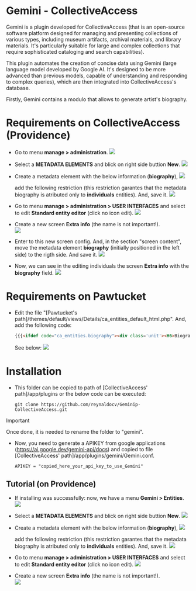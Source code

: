 # Gemini - CollectiveAccess

Gemini is a plugin developed for CollectivaAccess (that is an open-source software platform designed for 
managing and presenting collections of various types, including museum artifacts, archival materials, and library materials. 
It's particularly suitable for large and complex collections that require sophisticated cataloging and search capabilities).

This plugin automates the creation of concise data using Gemini (large language model developed by Google AI. 
It's designed to be more advanced than previous models, capable of understanding and responding to complex queries), 
which are then integrated into CollectiveAccess's database. 

Firstly, Gemini contains a modulo that allows to generate artist's biography. 

# Requirements on CollectiveAccess (Providence)

  - Go to menu **manage > administration**.
    ![](imgs/collectiveaccess-image01.png)

  - Select a **METADATA ELEMENTS** and blick on right side buttion **New**.
    ![](imgs/collectiveaccess-image01_.png)  
  - Create a metadata element with the below information (**biography**), 
    ![](imgs/collectiveaccess-image02.png)
    
    add the following restriction (this restriction garantes that the metadata biography is atributed only to **individuals** entities). And, save it. 
    ![](imgs/collectiveaccess-image03.png)  

  - Go to menu **manage > administration > USER INTERFACES** and select to edit **Standard entity editor** (click no icon edit).
    ![](imgs/collectiveaccess-image04.png)

  - Create a new screen **Extra info** (the name is not important!).    
    ![](imgs/collectiveaccess-image05.png)

  - Enter to this new screen config. And, in the section "screen content", move the metadata element **biography** (initially positioned in the left side) to the rigth side.
    And save it.
    ![](imgs/collectiveaccess-image06.png)

  - Now, we can see in the editing individuals the screen **Extra info** with the **biography** field.
    ![](imgs/collectiveaccess-image07.png)

# Requirements on Pawtucket 
  - Edit the file "[Pawtucket's path]/themes/default/views/Details/ca_entities_default_html.php". And, add the following code:
    ```html
    {{{<ifdef code="ca_entities.biography"><div class='unit'><H6>Biography</H6>^ca_entities.biography</div></ifdef>}}}
    ```
    See below:
    ![](imgs/pawtucket-image01.png)

# Installation

  - This folder can be copied to path of [CollectiveAccess' path]/app/plugins or the below code can be executed:
    ```
    git clone https://github.com/reynaldocv/Geminip-CollectiveAccess.git
    ```
> [!IMPORTANT]
> Once done, it is needed to rename the folder to "gemini". 
  
  - Now, you need to generate a APIKEY from google applications (https://ai.google.dev/gemini-api/docs) and copied to file [CollectiveAccess' path]/app/plugins/gemini/Gemini.conf.

    ```
    APIKEY = "copied_here_your_api_key_to_use_Gemini" 
    ```
## Tutorial (on Providence)

  - If installing was successfully: now, we have a menu **Gemini > Entities**.
    ![](imgs/tutorial-image01.png)

  - Select a **METADATA ELEMENTS** and blick on right side buttion **New**.
    ![](imgs/tutorial-image01_.png)  
  - Create a metadata element with the below information (**biography**), 
    ![](imgs/tutorial-image02.png)
    
    add the following restriction (this restriction garantes that the metadata biography is atributed only to **individuals** entities). And, save it. 
    ![](imgs/tutorial-image03.png)  

  - Go to menu **manage > administration > USER INTERFACES** and select to edit **Standard entity editor** (click no icon edit).
    ![](imgs/tutorial-image04.png)

  - Create a new screen **Extra info** (the name is not important!).    
    ![](imgs/tutorial-image05.png)
